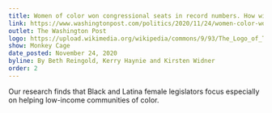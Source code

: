 ```yaml
---
title: Women of color won congressional seats in record numbers. How will they legislate?
link: https://www.washingtonpost.com/politics/2020/11/24/women-color-won-congressional-seats-record-numbers-how-will-they-legislate/
outlet: The Washington Post
logo: https://upload.wikimedia.org/wikipedia/commons/9/93/The_Logo_of_The_Washington_Post_Newspaper.svg
show: Monkey Cage
date_posted: November 24, 2020
byline: By Beth Reingold, Kerry Haynie and Kirsten Widner
order: 2
---
```


Our research finds that Black and Latina female legislators focus especially on helping low-income communities of color.
